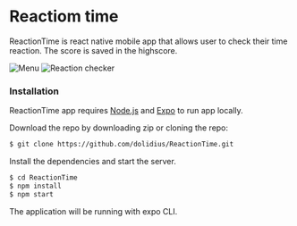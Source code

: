 # Reactiom time

ReactionTime is react native mobile app that allows user to check their time reaction. The score is saved in the highscore.


![Menu](https://i.imgur.com/E8qenN3.png)
![Reaction checker](https://i.imgur.com/e9Zuwp0.png)

### Installation

ReactionTime app requires [Node.js](https://nodejs.org/) and [Expo](https://expo.io/) to run app locally.

Download the repo by downloading zip or cloning the repo:

```sh
$ git clone https://github.com/dolidius/ReactionTime.git
```

Install the dependencies and start the server.

```sh
$ cd ReactionTime
$ npm install
$ npm start
```

The application will be running with expo CLI.
